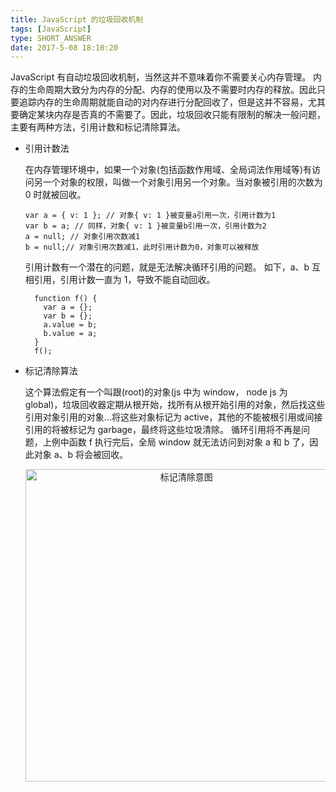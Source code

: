 ```yaml
---
title: JavaScript 的垃圾回收机制
tags: [JavaScript]
type: SHORT_ANSWER
date: 2017-5-08 18:10:20
---
```


JavaScript 有自动垃圾回收机制，当然这并不意味着你不需要关心内存管理。
内存的生命周期大致分为内存的分配、内存的使用以及不需要时内存的释放。因此只要追踪内存的生命周期就能自动的对内存进行分配回收了，但是这并不容易，尤其要确定某块内存是否真的不需要了。因此，垃圾回收只能有限制的解决一般问题，主要有两种方法，引用计数和标记清除算法。

- 引用计数法

  在内存管理环境中，如果一个对象(包括函数作用域、全局词法作用域等)有访问另一个对象的权限，叫做一个对象引用另一个对象。当对象被引用的次数为 0 时就被回收。

  ```
  var a = { v: 1 }; // 对象{ v: 1 }被变量a引用一次，引用计数为1
  var b = a; // 同样，对象{ v: 1 }被变量b引用一次，引用计数为2
  a = null; // 对象引用次数减1
  b = null;// 对象引用次数减1，此时引用计数为0，对象可以被释放
  ```

  引用计数有一个潜在的问题，就是无法解决循环引用的问题。
  如下，a、b 互相引用，引用计数一直为 1，导致不能自动回收。

  ```
    function f() {
      var a = {};
      var b = {};
      a.value = b;
      b.value = a;
    }
    f();
  ```

- 标记清除算法

  这个算法假定有一个叫跟(root)的对象(js 中为 window， node js 为 global)，垃圾回收器定期从根开始，找所有从根开始引用的对象，然后找这些引用对象引用的对象...将这些对象标记为 active，其他的不能被根引用或间接引用的将被标记为 garbage，最终将这些垃圾清除。
  循环引用将不再是问题，上例中函数 f 执行完后，全局 window 就无法访问到对象 a 和 b 了，因此对象 a、b 将会被回收。

  <center><img alt="标记清除意图" src="https://i.imgur.com/N9bb66Q.gif" width="500" /></center>
